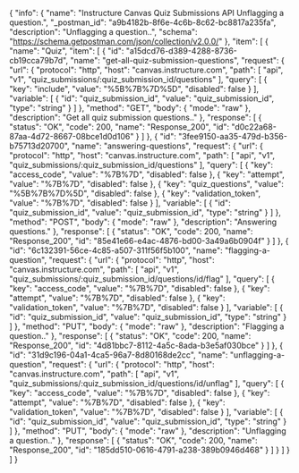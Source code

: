 {
  "info": {
    "name": "Instructure Canvas Quiz Submissions API Unflagging a question.",
    "_postman_id": "a9b4182b-8f6e-4c6b-8c62-bc8817a235fa",
    "description": "Unflagging a question..",
    "schema": "https://schema.getpostman.com/json/collection/v2.0.0/"
  },
  "item": [
    {
      "name": "Quiz",
      "item": [
        {
          "id": "a15dcd76-d389-4288-8736-cb19cca79b7d",
          "name": "get-all-quiz-submission-questions",
          "request": {
            "url": {
              "protocol": "http",
              "host": "canvas.instructure.com",
              "path": [
                "api",
                "v1",
                "quiz_submissions/:quiz_submission_id/questions"
              ],
              "query": [
                {
                  "key": "include",
                  "value": "%5B%7B%7D%5D",
                  "disabled": false
                }
              ],
              "variable": [
                {
                  "id": "quiz_submission_id",
                  "value": "quiz_submission_id",
                  "type": "string"
                }
              ]
            },
            "method": "GET",
            "body": {
              "mode": "raw"
            },
            "description": "Get all quiz submission questions.."
          },
          "response": [
            {
              "status": "OK",
              "code": 200,
              "name": "Response_200",
              "id": "d0c22a68-87aa-4d72-8667-08bce1d0d106"
            }
          ]
        },
        {
          "id": "3fee9150-aa35-479d-b356-b75713d20700",
          "name": "answering-questions",
          "request": {
            "url": {
              "protocol": "http",
              "host": "canvas.instructure.com",
              "path": [
                "api",
                "v1",
                "quiz_submissions/:quiz_submission_id/questions"
              ],
              "query": [
                {
                  "key": "access_code",
                  "value": "%7B%7D",
                  "disabled": false
                },
                {
                  "key": "attempt",
                  "value": "%7B%7D",
                  "disabled": false
                },
                {
                  "key": "quiz_questions",
                  "value": "%5B%7B%7D%5D",
                  "disabled": false
                },
                {
                  "key": "validation_token",
                  "value": "%7B%7D",
                  "disabled": false
                }
              ],
              "variable": [
                {
                  "id": "quiz_submission_id",
                  "value": "quiz_submission_id",
                  "type": "string"
                }
              ]
            },
            "method": "POST",
            "body": {
              "mode": "raw"
            },
            "description": "Answering questions."
          },
          "response": [
            {
              "status": "OK",
              "code": 200,
              "name": "Response_200",
              "id": "85e41e66-e4ac-4876-bd00-3a49a6b0904f"
            }
          ]
        },
        {
          "id": "6c132391-56ce-4c85-a507-311f56f5b100",
          "name": "flagging-a-question",
          "request": {
            "url": {
              "protocol": "http",
              "host": "canvas.instructure.com",
              "path": [
                "api",
                "v1",
                "quiz_submissions/:quiz_submission_id/questions/id/flag"
              ],
              "query": [
                {
                  "key": "access_code",
                  "value": "%7B%7D",
                  "disabled": false
                },
                {
                  "key": "attempt",
                  "value": "%7B%7D",
                  "disabled": false
                },
                {
                  "key": "validation_token",
                  "value": "%7B%7D",
                  "disabled": false
                }
              ],
              "variable": [
                {
                  "id": "quiz_submission_id",
                  "value": "quiz_submission_id",
                  "type": "string"
                }
              ]
            },
            "method": "PUT",
            "body": {
              "mode": "raw"
            },
            "description": "Flagging a question.."
          },
          "response": [
            {
              "status": "OK",
              "code": 200,
              "name": "Response_200",
              "id": "4d81bbc7-8112-4a5c-8ada-b3e5af030bce"
            }
          ]
        },
        {
          "id": "31d9c196-04a1-4ca5-96a7-8d80168de2cc",
          "name": "unflagging-a-question",
          "request": {
            "url": {
              "protocol": "http",
              "host": "canvas.instructure.com",
              "path": [
                "api",
                "v1",
                "quiz_submissions/:quiz_submission_id/questions/id/unflag"
              ],
              "query": [
                {
                  "key": "access_code",
                  "value": "%7B%7D",
                  "disabled": false
                },
                {
                  "key": "attempt",
                  "value": "%7B%7D",
                  "disabled": false
                },
                {
                  "key": "validation_token",
                  "value": "%7B%7D",
                  "disabled": false
                }
              ],
              "variable": [
                {
                  "id": "quiz_submission_id",
                  "value": "quiz_submission_id",
                  "type": "string"
                }
              ]
            },
            "method": "PUT",
            "body": {
              "mode": "raw"
            },
            "description": "Unflagging a question.."
          },
          "response": [
            {
              "status": "OK",
              "code": 200,
              "name": "Response_200",
              "id": "185dd510-0616-4791-a238-389b0946d468"
            }
          ]
        }
      ]
    }
  ]
}